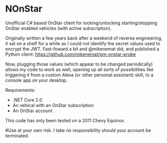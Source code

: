 # NOnStar
Unofficial C# based OnStar client for locking/unlocking starting/stopping OnStar enabled vehicles (with active subscription).

Originally written a few years back after a weekend of reverse engineering, it sat on a shelf for a while as I could not identify the secret values used to encrypt the JWT. Fast-foward a bit and @mikenemat did, and published a Python client: https://github.com/mikenemat/gm-onstar-probe

Now, plugging those values (which appear to be changed periodically) allows my code to work as well, opening up all sorts of possibilities like triggering it from a custom Alexa (or other personal assistant) skill, to a console app on your desktop.

Requirements:
* .NET Core 2.0
* An vehical with an OnStar subscription
* An OnStar account

This code has only been tested on a 2011 Chevy Equinox.

#Use at your own risk. I take no responsibility should your account be terminated.
